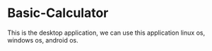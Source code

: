 # Basic-Calculator
This is the desktop application, we can use this application linux os, windows os, android os.
